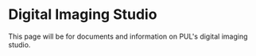 # Digital Imaging Studio

This page will be for documents and information on PUL's digital imaging studio.